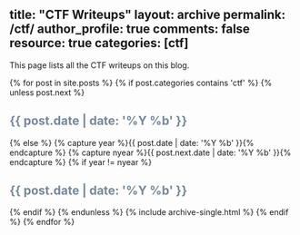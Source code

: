 title:  "CTF Writeups"
layout: archive
permalink: /ctf/
author_profile: true
comments: false
resource: true
categories: [ctf]
---

This page lists all the CTF writeups on this blog.

{% for post in site.posts %}
	{% if post.categories contains 'ctf' %}
  	{% unless post.next %}
    	<font color="#778899"><h2>{{ post.date | date: '%Y %b' }}</h2></font>
  	{% else %}
   	 {% capture year %}{{ post.date | date: '%Y %b' }}{% endcapture %}
    	{% capture nyear %}{{ post.next.date | date: '%Y %b' }}{% endcapture %}
    	{% if year != nyear %}
      	<font color="#778899"><h2>{{ post.date | date: '%Y %b' }}</h2></font>
    	{% endif %}
  	{% endunless %}
 		{% include archive-single.html %}
{% endif %}
{% endfor %}